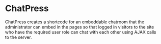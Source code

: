 # ChatPress

ChatPress creates a shortcode for an embeddable chatroom that the administrator can embed in the pages so that logged in visitors to the site who have the required user role can chat with each other using AJAX calls to the server.
